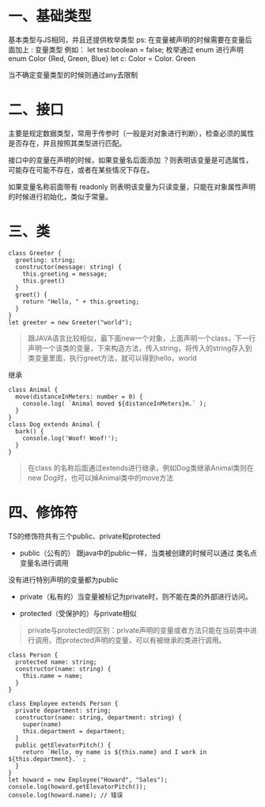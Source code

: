# 一、基础类型

基本类型与JS相同，并且还提供枚举类型
ps: 在变量被声明的时候需要在变量后面加上       : 变量类型
例如：
let test:boolean = false; 
枚举通过 enum 进行声明
enum Color {Red, Green, Blue}
let c: Color = Color. Green

当不确定变量类型的时候则通过any去限制

# 二、接口

主要是规定数据类型，常用于传参时（一般是对对象进行判断），检查必须的属性是否存在，并且按照其类型进行匹配。

接口中的变量在声明的时候，如果变量名后面添加 ？则表明该变量是可选属性，可能存在可能不存在，或者在某些情况下存在。

如果变量名称前面带有 readonly 则表明该变量为只读变量，只能在对象属性声明的时候进行初始化，类似于常量。

# 三、类

``` JS
class Greeter {
  greeting: string;
  constructor(message: string) {
    this.greeting = message;
    this.greet()
  }
  greet() {
    return "Hello, " + this.greeting;
  }
}
let greeter = new Greeter("world");
```

> 跟JAVA语言比较相似，最下面new一个对象，上面声明一个class，下一行声明一个该类的变量，下来构造方法，传入string，将传入的string存入到类变量里面，执行greet方法，就可以得到hello，world

继承

``` JS
class Animal {
  move(distanceInMeters: number = 0) {
    console.log( `Animal moved ${distanceInMeters}m.` );
  }
}
class Dog extends Animal {
  bark() {
    console.log('Woof! Woof!');
  }
}
```

> 在class 的名称后面通过extends进行继承，例如Dog类继承Animal类则在new  Dog时，也可以掉Animal类中的move方法

# 四、修饰符

TS的修饰符共有三个public、private和protected

* public（公有的） 跟java中的public一样，当类被创建的时候可以通过 类名点变量名进行调用

没有进行特别声明的变量都为public

* private（私有的）当变量被标记为private时，则不能在类的外部进行访问。

* protected（受保护的）与private相似

> private与protected的区别：private声明的变量或者方法只能在当前类中进行调用，而protected声明的变量，可以有被继承的类进行调用。

``` JS
class Person {
  protected name: string;
  constructor(name: string) {
    this.name = name;
  }
}

class Employee extends Person {
  private department: string;
  constructor(name: string, department: string) {
    super(name)
    this.department = department;
  }
  public getElevatorPitch() {
    return `Hello, my name is ${this.name} and I work in ${this.department}.` ;
  }
}
let howard = new Employee("Howard", "Sales");
console.log(howard.getElevatorPitch());
console.log(howard.name); // 错误
```

